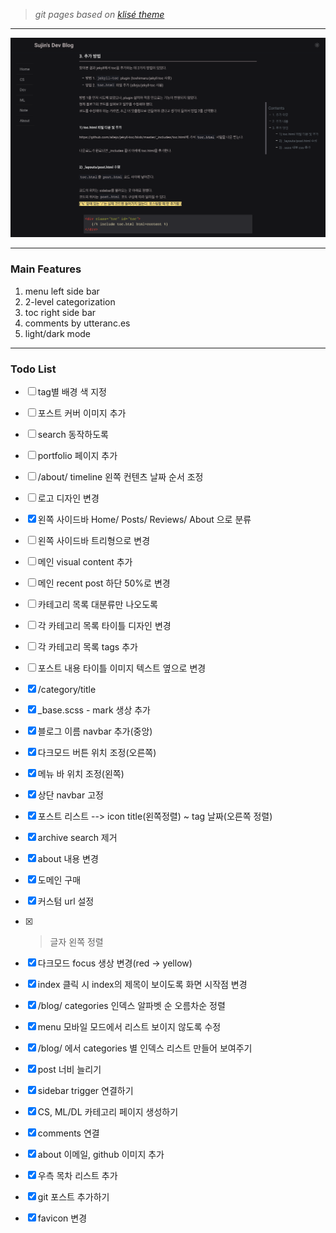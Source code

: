 
> _git pages based on [klisé theme](https://github.com/piharpi/jekyll-klise)_
---

![](./blog.png)

---

### Main Features
1. menu left side bar
1. 2-level categorization
1. toc right side bar
1. comments by utteranc.es
1. light/dark mode

---

### Todo List

- [ ] tag별 배경 색 지정
- [ ] 포스트 커버 이미지 추가
- [ ] search 동작하도록
- [ ] portfolio 페이지 추가
- [ ] /about/ timeline 왼쪽 컨텐츠 날짜 순서 조정

- [ ] 로고 디자인 변경
- [x] 왼쪽 사이드바 Home/ Posts/ Reviews/ About 으로 분류
- [ ] 왼쪽 사이드바 트리형으로 변경
- [ ] 메인 visual content 추가
- [ ] 메인 recent post 하단 50%로 변경
- [ ] 카테고리 목록 대분류만 나오도록
- [ ] 각 카테고리 목록 타이틀 디자인 변경
- [ ] 각 카테고리 목록 tags 추가
- [ ] 포스트 내용 타이틀 이미지 텍스트 옆으로 변경

- [x] /category/title
- [x] _base.scss - mark 생상 추가 
- [x] 블로그 이름 navbar 추가(중앙)
- [x] 다크모드 버튼 위치 조정(오른쪽)
- [x] 메뉴 바 위치 조정(왼쪽)
- [x] 상단 navbar 고정
- [x] 포스트 리스트 --> icon title(왼쪽정렬) ~ tag 날짜(오른쪽 정렬)  
- [x] archive search 제거
- [x] about 내용 변경
- [x] 도메인 구매
- [x] 커스텀 url 설정
- [x] > 글자 왼쪽 정렬 
- [x] 다크모드 focus 생상 변경(red -> yellow)
- [x] index 클릭 시 index의 제목이 보이도록 화면 시작점 변경
- [x] /blog/ categories 인덱스 알파벳 순 오름차순 정렬
- [x] menu 모바일 모드에서 리스트 보이지 않도록 수정
- [x] /blog/ 에서 categories 별 인덱스 리스트 만들어 보여주기
- [x] post 너비 늘리기
- [x] sidebar trigger 연결하기
- [x] CS, ML/DL 카테고리 페이지 생성하기
- [x] comments 연결
- [x] about 이메일, github 이미지 추가
- [x] 우측 목차 리스트 추가
- [x] git 포스트 추가하기
- [x] favicon 변경

